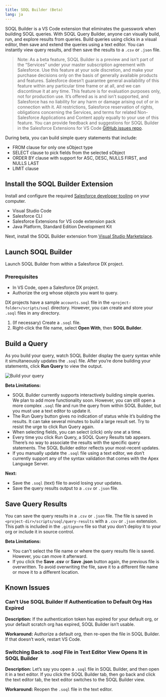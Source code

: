 ```yaml
---
title: SOQL Builder (Beta)
lang: ja
---
```


SOQL Builder is a VS Code extension that eliminates the guesswork when building SOQL queries. With SOQL Query Builder, anyone can visually build, run, and explore results from queries. Build queries using clicks in a visual editor, then save and extend the queries using a text editor. You can instantly view query results, and then save the results to a `.csv` or `.json` file.

> Note: As a beta feature, SOQL Builder is a preview and isn’t part of the “Services” under your master subscription agreement with Salesforce. Use this feature at your sole discretion, and make your purchase decisions only on the basis of generally available products and features. Salesforce doesn’t guarantee general availability of this feature within any particular time frame or at all, and we can discontinue it at any time. This feature is for evaluation purposes only, not for production use. It’s offered as is and isn’t supported, and Salesforce has no liability for any harm or damage arising out of or in connection with it. All restrictions, Salesforce reservation of rights, obligations concerning the Services, and terms for related Non-Salesforce Applications and Content apply equally to your use of this feature. You can provide feedback and suggestions for SOQL Builder in the Salesforce Extensions for VS Code [GitHub issues repo](https://github.com/forcedotcom/salesforcedx-vscode/issues/new/choose).

During beta, you can build simple query statements that include:
* FROM clause for only one sObject type
* SELECT clause to pick fields from the selected sObject
* ORDER BY clause with support for ASC, DESC, NULLS FIRST, and NULLS LAST
* LIMIT clause

## Install the SOQL Builder Extension

Install and configure the required [Salesforce developer tooling](https://developer.salesforce.com/tools/vscode/en/getting-started/install) on your computer.
* Visual Studio Code
* Salesforce CLI
* Salesforce Extensions for VS code extension pack
* Java Platform, Standard Edition Development Kit

Next, install the SOQL Builder extension from [Visual Studio Marketplace](https://marketplace.visualstudio.com/items?itemName=salesforce.salesforcedx-vscode-soql).

## Launch SOQL Builder

Launch SOQL Builder from within a Salesforce DX project.

### Prerequisites
* In VS Code, open a Salesforce DX project.
* Authorize the org whose objects you want to query.

DX projects have a sample `accounts.soql` file in the `<project-folder>/scripts/soql` directory. However, you can create and store your `.soql` files in any directory.

1. (If necessary) Create a `.soql` file.
1. Right-click the file name, select **Open With**, then **SOQL Builder**.

## Build a Query

As you build your query, watch SOQL Builder display the query syntax while it simultaneously updates the `.soql` file. After you’re done building your statements, click **Run Query** to view the output.

![Build your query](./images/soql-builder.gif)

**Beta Limitations:**
* SOQL Builder currently supports interactively building simple queries. We plan to add more functionality soon. However, you can still open a more complex `.soql` file and run the query from within SOQL Builder, but you must use a text editor to update it.
* The Run Query button gives no indication of status while it’s building the results. It can take several minutes to build a large result set. Try to resist the urge to click Run Query again.
* When selecting fields, you can select (click) only one at a time.
* Every time you click Run Query, a SOQL Query Results tab appears. There’s no way to associate the results with the specific query statements. The SOQL Builder editor reflects your most-recent updates.
* If you manually update the `.soql` file using a text editor, we don’t currently support any of the syntax validation that comes with the Apex Language Server. 

**Next:**
* Save the `.soql` (text) file to avoid losing your updates.
* Save the query results output to a `.csv` or `.json` file.

## Save Query Results

You can save the query results in a `.csv` or `.json` file. The file is saved in `<project-dir>/scripts/soql/query-results` with a `.csv` or `.json` extension. This path is included in the `.gitignore` file so that you don’t deploy it to your org or include it in source control.  

**Beta Limitations:**
* You can’t select the file name or where the query results file is saved. However, you can move it afterward.
* If you click the **Save .csv** or **Save .json** button again, the previous file is overwritten. To avoid overwriting the file, save it to a different file name or move it to a different location.

## Known Issues

### Can’t Use SOQL Builder If Authentication to Default Org Has Expired
**Description:** If the authentication token has expired for your default org, or your default scratch org has expired, SOQL Builder isn’t usable.

**Workaround:** Authorize a default org, then re-open the file in SOQL Builder. If that doesn’t work, restart VS Code.

### Switching Back to .soql File in Text Editor View Opens It in SOQL Builder
**Description:** Let’s say you open a `.soql` file in SOQL Builder, and then open it in a text editor. If you click the SOQL Builder tab, then go back and click the text editor tab, the text editor switches to the SOQL Builder view.

**Workaround:** Reopen the `.soql` file in the text editor. 
